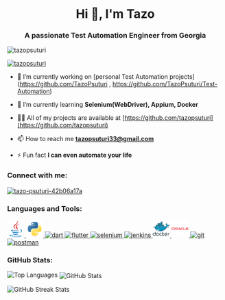<h1 align="center">Hi 👋, I'm Tazo</h1>
<h3 align="center">A passionate Test Automation Engineer from Georgia</h3>

<p align="left"> <img src="https://komarev.com/ghpvc/?username=tazopsuturi&label=Profile%20views&color=0e75b6&style=flat" alt="tazopsuturi" /> </p>

<p align="left"> <a href="https://github.com/ryo-ma/github-profile-trophy"><img src="https://github-profile-trophy.vercel.app/?username=tazopsuturi" alt="tazopsuturi" /></a> </p>

- 🔭 I’m currently working on [personal Test Automation projects](https://github.com/TazoPsuturi , https://github.com/TazoPsuturi/Test-Automation)

- 🌱 I’m currently learning **Selenium(WebDriver), Appium, Docker**

- 👨‍💻 All of my projects are available at [https://github.com/tazopsuturi](https://github.com/tazopsuturi)

- 📫 How to reach me **tazopsuturi33@gmail.com**

- ⚡ Fun fact **I can even automate your life**

<h3 align="left">Connect with me:</h3>
<p align="left">
<a href="https://linkedin.com/in/tazo-psuturi-42b06a17a" target="blank"><img align="center" src="https://raw.githubusercontent.com/rahuldkjain/github-profile-readme-generator/master/src/images/icons/Social/linked-in-alt.svg" alt="tazo-psuturi-42b06a17a" height="30" width="40" /></a>
</p>

<h3 align="left">Languages and Tools:</h3>
<p align="left">
  <!-- Programming Languages -->
  <a href="https://www.java.com" target="_blank" rel="noreferrer">
    <img src="https://raw.githubusercontent.com/devicons/devicon/master/icons/java/java-original.svg" alt="java" width="40" height="40"/>
  </a>
  <a href="https://www.python.org" target="_blank" rel="noreferrer">
    <img src="https://raw.githubusercontent.com/devicons/devicon/master/icons/python/python-original.svg" alt="python" width="40" height="40"/>
  </a>
  <a href="https://dart.dev" target="_blank" rel="noreferrer">
    <img src="https://www.vectorlogo.zone/logos/dartlang/dartlang-icon.svg" alt="dart" width="40" height="40"/>
  </a>

  <!-- Frameworks & Libraries -->
  <a href="https://flutter.dev" target="_blank" rel="noreferrer">
    <img src="https://www.vectorlogo.zone/logos/flutterio/flutterio-icon.svg" alt="flutter" width="40" height="40"/>
  </a>
  <a href="https://www.selenium.dev" target="_blank" rel="noreferrer">
    <img src="https://raw.githubusercontent.com/detain/svg-logos/780f25886640cef088af994181646db2f6b1a3f8/svg/selenium-logo.svg" alt="selenium" width="40" height="40"/>
  </a>

  <!-- DevOps & CI/CD -->
  <a href="https://www.jenkins.io" target="_blank" rel="noreferrer">
    <img src="https://www.vectorlogo.zone/logos/jenkins/jenkins-icon.svg" alt="jenkins" width="40" height="40"/>
  </a>
  <a href="https://www.docker.com/" target="_blank" rel="noreferrer">
    <img src="https://raw.githubusercontent.com/devicons/devicon/master/icons/docker/docker-original-wordmark.svg" alt="docker" width="40" height="40"/>
  </a>

  <!-- Databases -->
  <a href="https://www.oracle.com/" target="_blank" rel="noreferrer">
    <img src="https://raw.githubusercontent.com/devicons/devicon/master/icons/oracle/oracle-original.svg" alt="oracle" width="40" height="40"/>
  </a>

  <!-- Tools -->
  <a href="https://git-scm.com/" target="_blank" rel="noreferrer">
    <img src="https://www.vectorlogo.zone/logos/git-scm/git-scm-icon.svg" alt="git" width="40" height="40"/>
  </a>
  <a href="https://postman.com" target="_blank" rel="noreferrer">
    <img src="https://www.vectorlogo.zone/logos/getpostman/getpostman-icon.svg" alt="postman" width="40" height="40"/>
  </a>
</p>

<h3 align="left">GitHub Stats:</h3>

<p>
<img align="left" src="https://github-readme-stats-sigma-five.vercel.app/api/top-langs/?username=tazopsuturi&layout=compact&theme=dark&hide_border=true&langs_count=8&card_width=400&hide=html,css" alt="Top Languages" />
</p>

<p>&nbsp;<img align="center" src="https://github-readme-stats.vercel.app/api?username=tazopsuturi&show_icons=true&locale=en" alt="GitHub Stats" /></p>

<p><img align="center" src="https://github-readme-streak-stats.herokuapp.com/?user=tazopsuturi&" alt="GitHub Streak Stats" /></p>
